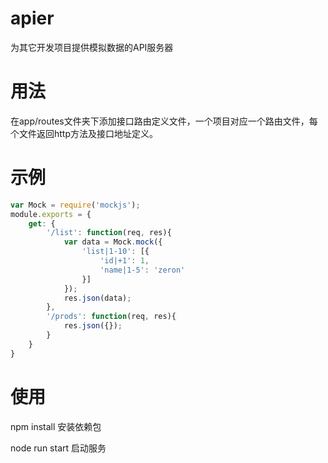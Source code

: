 # apier
为其它开发项目提供模拟数据的API服务器

# 用法
在app/routes文件夹下添加接口路由定义文件，一个项目对应一个路由文件，每个文件返回http方法及接口地址定义。

# 示例
```javascript
var Mock = require('mockjs');
module.exports = {
	get: {
		'/list': function(req, res){
			var data = Mock.mock({
				'list|1-10': [{
					'id|+1': 1,
					'name|1-5': 'zeron'
				}]
			});
			res.json(data);
		},
        '/prods': function(req, res){
            res.json({});
        }
	}
}
```
# 使用
npm install 安装依赖包

node run start 启动服务
